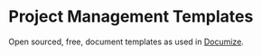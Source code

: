 # Project Management Templates

Open sourced, free, document templates as used in [Documize](https://documize.com).


